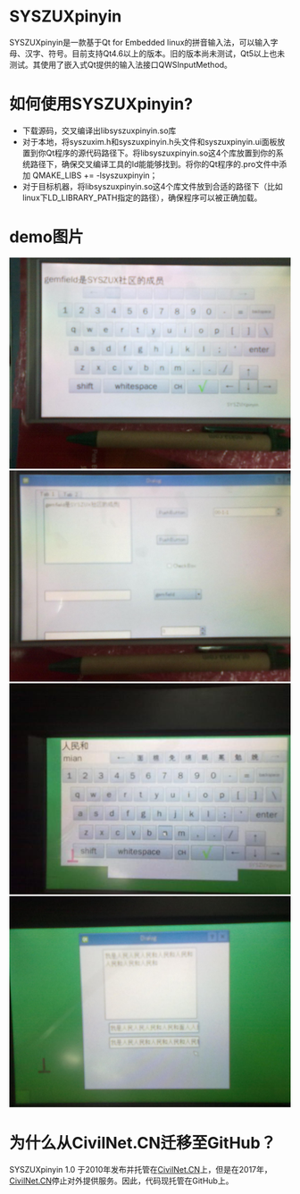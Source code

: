 # SYSZUXpinyin
SYSZUXpinyin是一款基于Qt for Embedded linux的拼音输入法，可以输入字母、汉字、符号。目前支持Qt4.6以上的版本。旧的版本尚未测试，Qt5以上也未测试。其使用了嵌入式Qt提供的输入法接口QWSInputMethod。

# 如何使用SYSZUXpinyin?
 - 下载源码，交叉编译出libsyszuxpinyin.so库
 - 对于本地，将syszuxim.h和syszuxpinyin.h头文件和syszuxpinyin.ui面板放置到你Qt程序的源代码路径下。将libsyszuxpinyin.so这4个库放置到你的系统路径下，确保交叉编译工具的ld能能够找到。将你的Qt程序的.pro文件中添加 QMAKE_LIBS += -lsyszuxpinyin；
 - 对于目标机器，将libsyszuxpinyin.so这4个库文件放到合适的路径下（比如linux下LD_LIBRARY_PATH指定的路径），确保程序可以被正确加载。

# demo图片
 ![image](https://github.com/CivilNet/syszuxpinyin/blob/master/images/1.jpg)
 ![image](https://github.com/CivilNet/syszuxpinyin/blob/master/images/2.jpg)
 ![image](https://github.com/CivilNet/syszuxpinyin/blob/master/images/3.jpg)
 ![image](https://github.com/CivilNet/syszuxpinyin/blob/master/images/4.jpg)

# 为什么从CivilNet.CN迁移至GitHub？
SYSZUXpinyin 1.0 于2010年发布并托管在[CivilNet.CN](http://civilnet.cn)上，但是在2017年，[CivilNet.CN](http://civilnet.cn)停止对外提供服务。因此，代码现托管在GitHub上。
